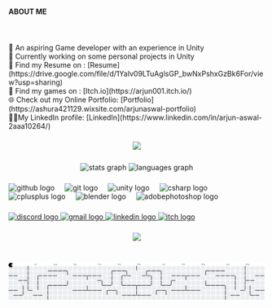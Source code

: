 <h4 align="left">ABOUT ME</h4>

###

<br clear="both">

<p align="left">🔭 An aspiring Game developer with an experience in Unity<br>🌱 Currently working on some personal projects in Unity<br>💬 Find my Resume on : [Resume](https://drive.google.com/file/d/1YaIv09LTuAglsGP_bwNxPshxGzBk6For/view?usp=sharing)<br>👾 Find my games on : [Itch.io](https://arjun001.itch.io/)<br>🌐 Check out my Online Portfolio: [Portfolio](https://ashura421129.wixsite.com/arjunaswal-portfolio)<br>👨‍💼My LinkedIn profile: [LinkedIn](https://www.linkedin.com/in/arjun-aswal-2aaa10264/)</p>

###

<div align="center">
  <img height="200" src="https://64.media.tumblr.com/tumblr_lywgafNADa1qbqhhuo1_1280.gif"  />
</div>

###

<div align="center">
  <img src="https://github-readme-stats.vercel.app/api?username=Arjun0034&hide_title=false&hide_rank=false&show_icons=true&include_all_commits=true&count_private=true&disable_animations=false&theme=dracula&locale=en&hide_border=true" height="150" alt="stats graph"  />
  <img src="https://github-readme-stats.vercel.app/api/top-langs?username=Arjun0034&locale=en&hide_title=false&layout=compact&card_width=320&langs_count=5&theme=dracula&hide_border=true" height="150" alt="languages graph"  />
</div>

###

<div align="left">
  <img src="https://skillicons.dev/icons?i=github" height="30" alt="github logo"  />
  <img width="12" />
  <img src="https://skillicons.dev/icons?i=git" height="30" alt="git logo"  />
  <img width="12" />
  <img src="https://skillicons.dev/icons?i=unity" height="30" alt="unity logo"  />
  <img width="12" />
  <img src="https://skillicons.dev/icons?i=cs" height="30" alt="csharp logo"  />
  <img width="12" />
  <img src="https://skillicons.dev/icons?i=cpp" height="30" alt="cplusplus logo"  />
  <img width="12" />
  <img src="https://skillicons.dev/icons?i=blender" height="30" alt="blender logo"  />
  <img width="12" />
  <img src="https://skillicons.dev/icons?i=ps" height="30" alt="adobephotoshop logo"  />
</div>

###

<div align="left">
  <a href="https://discordapp.com/users/669892122370899988" target="_blank">
    <img src="https://img.shields.io/static/v1?message=Discord&logo=discord&label=&color=7289DA&logoColor=white&labelColor=&style=for-the-badge" height="35" alt="discord logo"  />
  </a>
  <a href="arjunaswal.work@gmail.com" target="_blank">
    <img src="https://img.shields.io/static/v1?message=Gmail&logo=gmail&label=&color=D14836&logoColor=white&labelColor=&style=for-the-badge" height="35" alt="gmail logo"  />
  </a>
  <a href="https://www.linkedin.com/in/arjun-aswal-2aaa10264/" target="_blank">
    <img src="https://img.shields.io/static/v1?message=LinkedIn&logo=linkedin&label=&color=0077B5&logoColor=white&labelColor=&style=for-the-badge" height="35" alt="linkedin logo"  />
  </a>
  <a href="https://arjun001.itch.io/" target="_blank">
    <img src="https://img.shields.io/static/v1?message=itch.io&logo=itch&label=&color=000000&logoColor=white&labelColor=&style=for-the-badge" height="35" alt="itch logo"  />
  </a>
</div>

###

<div align="center">
  <img src="https://profile-counter.glitch.me/Arjun0034/count.svg?"  />
</div>

###

<br clear="both">

<picture>
  <source media="(prefers-color-scheme: dark)" srcset="https://raw.githubusercontent.com/Arjun0034/Arjun0034/output/pacman-contribution-graph-dark.svg">
  <source media="(prefers-color-scheme: light)" srcset="https://raw.githubusercontent.com/Arjun0034/Arjun0034/output/pacman-contribution-graph.svg">
  <img alt="pacman contribution graph" src="https://raw.githubusercontent.com/Arjun0034/Arjun0034/output/pacman-contribution-graph.svg">
</picture>

###

